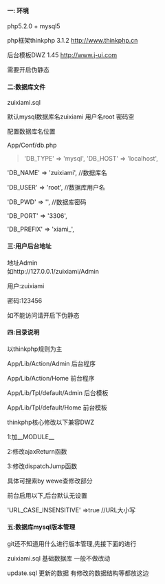 #### 一: 环境 ####
php5.2.0 + mysql5

php框架thinkphp 3.1.2  http://www.thinkphp.cn

后台模板DWZ 1.45 http://www.j-ui.com

需要开启伪静态

#### 二:数据库文件 ####
zuixiami.sql 

默认mysql数据库名zuixiami 用户名root 密码空

配置数据库名位置

App/Conf/db.php

>'DB_TYPE'	=>	'mysql',
>'DB_HOST'	=>	'localhost',
>	
'DB_NAME'	=>	'zuixiami', //数据库名
>	
'DB_USER'	=>	'root',     //数据库用户名
>	
'DB_PWD'	=>	'',         //数据库密码
>	
'DB_PORT'	=>	'3306',
>	
'DB_PREFIX'	=>	'xiami_',
>	

#### 三:用户后台地址 ####
地址Admin  
如http://127.0.0.1/zuixiami/Admin

用户:zuixiami

密码:123456

如不能访问请开启下伪静态


#### 四:目录说明 ####
以thinkphp规则为主

App/Lib/Action/Admin 后台程序

App/Lib/Action/Home  前台程序

App/Lib/Tpl/default/Admin    后台模板

App/Lib/Tpl/default/Home     前台模板



thinkphp核心修改以下兼容DWZ

1:加__MODULE__

2:修改ajaxReturn函数

3:修改dispatchJump函数

具体可搜索by wewe查修改部分


前台启用以下,后台默认无设置

>
'URL_CASE_INSENSITIVE' =>true //URL大小写
>


#### 五:数据库mysql版本管理 ####
git还不知道用什么进行版本管理,先接下面的进行

zuixiami.sql 基础数据库 一般不做改动

update.sql 更新的数据  有修改的数据结构等都放这边

